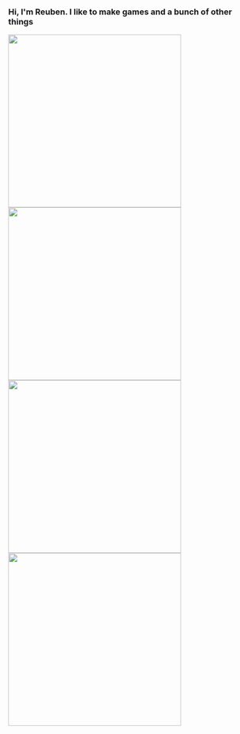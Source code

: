 ### Hi, I'm Reuben. I like to make games and a bunch of other things

<img src="https://pbs.twimg.com/media/FHyEk02XwAgYH8S?format=jpg&name=large" style="width:350px;height:350px;">
<img src="https://cdna.artstation.com/p/assets/images/images/032/210/642/large/reuben-bocarro-eyomlp9waaeqh2b.jpg?1607381157" style="width:auto;height:350px;">
<img src="https://cdna.artstation.com/p/assets/images/images/037/313/918/large/reuben-bocarro-untitled1024-13.jpg?1620066986" style="width:auto;height:350px;">
<img src="https://pbs.twimg.com/media/E4vw9K9WYAkfJvd?format=jpg&name=large" style="width:auto;height:350px;">
